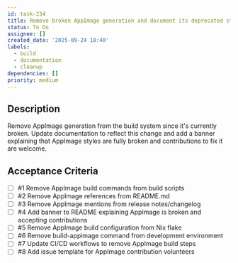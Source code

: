 ```yaml
---
id: task-234
title: Remove broken AppImage generation and document its deprecated status
status: To Do
assignee: []
created_date: '2025-09-24 18:40'
labels:
  - build
  - documentation
  - cleanup
dependencies: []
priority: medium
---
```


## Description

Remove AppImage generation from the build system since it's currently broken. Update documentation to reflect this change and add a banner explaining that AppImage styles are fully broken and contributions to fix it are welcome.

## Acceptance Criteria
<!-- AC:BEGIN -->
- [ ] #1 Remove AppImage build commands from build scripts
- [ ] #2 Remove AppImage references from README.md
- [ ] #3 Remove AppImage mentions from release notes/changelog
- [ ] #4 Add banner to README explaining AppImage is broken and accepting contributions
- [ ] #5 Remove AppImage build configuration from Nix flake
- [ ] #6 Remove build-appimage command from development environment
- [ ] #7 Update CI/CD workflows to remove AppImage build steps
- [ ] #8 Add issue template for AppImage contribution volunteers
<!-- AC:END -->
